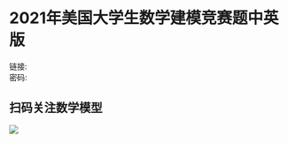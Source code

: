 # 2021年美国大学生数学建模竞赛题中英版

链接:   
密码: 

## 扫码关注数学模型
![](https://avatars3.githubusercontent.com/u/56642120?s=200&v=4)
